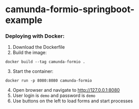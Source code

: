# camunda-formio-springboot-example

### Deploying with Docker:

1. Download the Dockerfile
2. Build the image:
  ```
  docker build --tag camunda-formio .
  ```
3. Start the container:
  ```
  docker run -p 8080:8080 camunda-formio
  ```
4. Open browser and navigate to http://127.0.0.1:8080
5. User login is `demo` and password is `demo`
6. Use buttons on the left to load forms and start processes
